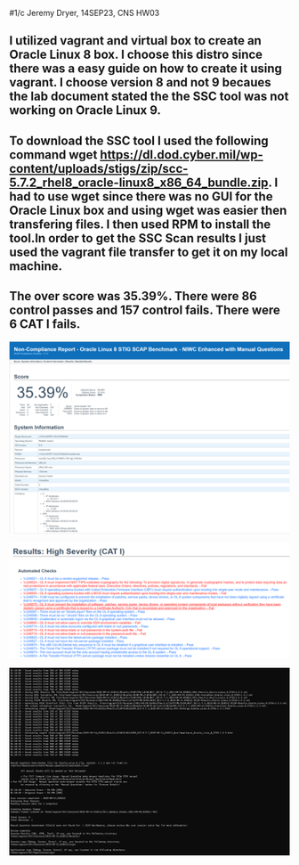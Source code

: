 #1/c Jeremy Dryer, 14SEP23, CNS HW03

## I utilized vagrant and virtual box to create an Oracle Linux 8 box. I choose this distro since there was a easy guide on how to create it using vagrant. I choose version 8 and not 9 becaues the lab document stated the the SSC tool was not working on Oracle Linux 9.

## To download the SSC tool I used the following command wget https://dl.dod.cyber.mil/wp-content/uploads/stigs/zip/scc-5.7.2_rhel8_oracle-linux8_x86_64_bundle.zip. I had to use wget since there was no GUI for the Oracle Linux box and using wget was easier then transfering files. I then used RPM to install the tool.In order to get the SSC Scan results I just used the vagrant file transfer to get it on my local machine.

## The over score was 35.39%. There were 86 control passes and 157 control fails. There were 6 CAT I fails.
![Screenshot of the results](SCCOutput.png)

![Screenshot of the CAT 1 failures](CAT1s.png)

![Screenshot of SCC Tool running](SCCToolImage.png)
